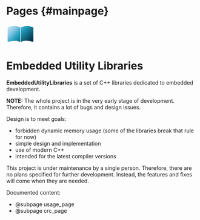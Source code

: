 Pages {#mainpage}
=================

<div class="logo_container">
    <div class="logo_image"> 
        <img src="logo_mini.svg" width=75px></img>
    </div> 
    <div id="logo_title"> 
        <h1> Embedded Utility Libraries </h1>
    </div>
</div>

**EmbeddedUtilityLibraries** is a set of C++ libraries dedicated to embedded development. 

**NOTE:**
   The whole project is in the very early stage of development. Therefore, it contains a lot of bugs and design issues.

Design is to meet goals: 

- forbidden dynamic memory usage (some of the libraries break that rule for now)
- simple design and implementation 
- use of modern C++
- intended for the latest compiler versions 

This project is under maintenance by a single person. 
Therefore, there are no plans specified for further development. 
Instead, the features and fixes will come when they are needed. 

Documented content:

- @subpage usage_page
- @subpage crc_page

